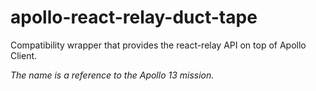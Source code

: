 # apollo-react-relay-duct-tape

Compatibility wrapper that provides the react-relay API on top of Apollo Client.

_The name is a reference to the Apollo 13 mission._
